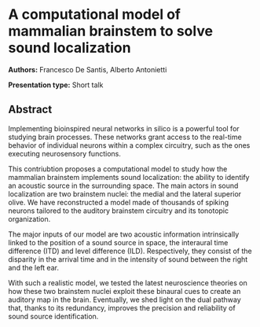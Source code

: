 # A computational model of mammalian brainstem to solve sound localization

**Authors:** Francesco De Santis, Alberto Antonietti

**Presentation type:** Short talk

## Abstract

Implementing bioinspired neural networks in silico is a powerful tool for studying brain processes. These networks grant access to the real-time behavior of individual neurons within a complex circuitry, such as the ones executing neurosensory functions.

This contriubtion proposes a computational model to study how the mammalian brainstem implements sound localization: the ability to identify an acoustic source in the surrounding space. The main actors in sound localization are two brainstem nuclei: the medial and the lateral superior olive. We have reconstructed a model made of thousands of spiking neurons tailored to the auditory brainstem circuitry and its tonotopic organization.

The major inputs of our model are two acoustic information intrinsically linked to the position of a sound source in space, the interaural time difference (ITD) and level difference (ILD). Respectively, they consist of the disparity in the arrival time and in the intensity of sound between the right and the left ear.

With such a realistic model, we tested the latest neuroscience theories on how these two brainstem nuclei exploit these binaural cues to create an auditory map in the brain. Eventually, we shed light on the dual pathway that, thanks to its redundancy, improves the precision and reliability of sound source identification.